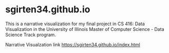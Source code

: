 # sgirten34.github.io

This is a narrative visualization for my final project in CS 416: Data Visualization in the University of Illinois Master of Computer Science - Data Science Track program.  

Narrative Visualzation link https://sgirten34.github.io/index.html
